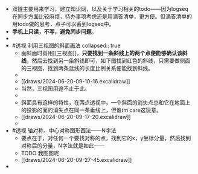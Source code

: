 - 双链主要用来学习，建立知识网，以及关于学习相关的todo——因为logseq在同步方面比较麻烦，待办事项考虑还是用滴答清单，更方便。但滴答清单的用todo做的思考，点子可以丢到logseq中。
- **手机上只读，不写，避免同步问题**。
-
- #透视  利用三视图的斜面画法
  collapsed:: true
	- 画斜面时善用[[三视图]]，**只要找到一条斜线上的两个点便能够确认该斜线**，然后去找到另一条斜线即可，如下图找到红色的斜线，只需要做侧面的三视图，找到两条蓝线的长度比例关系便能找到斜线。
	-
	- [[draws/2024-06-20-09-10-16.excalidraw]]
	- 当然，三视图用途不止于此。
	-
	- 斜面具有这样的特性，在两点透视中，一个斜面的消失点总和它在地面上的投影的面的消失点在同一条垂线上，但谁tm care这玩意。
	- [[draws/2024-06-20-09-17-20.excalidraw]]
	-
- #透视 轴对称、中心对称图形画法——N字法
	- 要点在于，对任何一个要找对称的点，找到它的x，y坐标分量，然后找到对称后的分量，N字法就是如此——
	- TODO 我图图呢
	- [[draws/2024-06-20-09-27-45.excalidraw]]
-